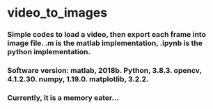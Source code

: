 # video_to_images
 
### Simple codes to load a video, then export each frame into image file. .m is the matlab implementation, .ipynb is the python implementation.
### Software version: matlab, 2018b. Python, 3.8.3. opencv, 4.1.2.30. numpy, 1.19.0. matplotlib, 3.2.2.
### Currently, it is a memory eater...

